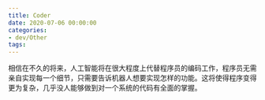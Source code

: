 ```yaml
---
title: Coder
date: 2020-07-06 00:00:00
categories:
- dev/Other
tags:
---
```


相信在不久的将来，人工智能将在很大程度上代替程序员的编码工作，程序员无需亲自实现每一个细节，只需要告诉机器人想要实现怎样的功能。这将使得程序变得更为复杂，几乎没人能够做到对一个系统的代码有全面的掌握。
